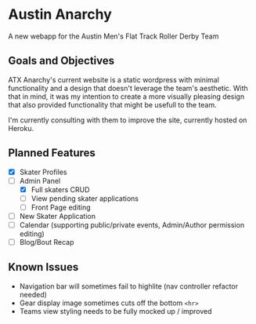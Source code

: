 # Austin Anarchy

A new webapp for the Austin Men's Flat Track Roller Derby Team

## Goals and Objectives

ATX Anarchy's current website is a static wordpress with minimal functionality and a design that doesn't leverage the team's aesthetic.  With that in mind, it was my intention to create a more visually pleasing design that also provided functionality that might be usefull to the team.

I'm currently consulting with them to improve the site, currently hosted on Heroku.

## Planned Features

- [x] Skater Profiles
- [ ] Admin Panel
  - [x] Full skaters CRUD
  - [ ] View pending skater applications
  - [ ] Front Page editing
- [ ] New Skater Application
- [ ] Calendar (supporting public/private events, Admin/Author permission editing)
- [ ] Blog/Bout Recap

## Known Issues
- Navigation bar will sometimes fail to highlite (nav controller refactor needed)
- Gear display image sometimes cuts off the bottom `<hr>`
- Teams view styling needs to be fully mocked up / improved
